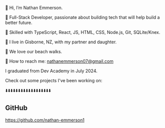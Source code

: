 🙏 Hi, I’m Nathan Emmerson.

🔨 Full-Stack Developer, passionate about building tech that will help build a better future.

📢 Skilled with TypeScript, React, JS, HTML, CSS, Node.js, Git, SQLite/Knex.

🌄 I live in Gisborne, NZ, with my partner and daughter.

🌊 We love our beach walks.

📧 How to reach me: nathanemmerson07@gmail.com

I graduated from Dev Academy in July 2024.

Check out some projects I've been working on:

⬇️⬇️⬇️⬇️⬇️⬇️⬇️⬇️⬇️⬇️⬇️⬇️⬇️⬇️⬇️⬇️⬇️⬇️

## GitHub
https://github.com/nathan-emmerson1
